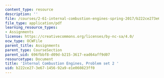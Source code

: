 ```yaml
---
content_type: resource
description: ''
file: /courses/2-61-internal-combustion-engines-spring-2017/b222ce273e67145692a9e1e060823ff0_MIT2_61S17_ps2.pdf
file_type: application/pdf
learning_resource_types:
- Assignments
license: https://creativecommons.org/licenses/by-nc-sa/4.0/
ocw_type: OCWFile
parent_title: Assignments
parent_type: CourseSection
parent_uid: 696fbbf8-d09d-b215-3617-ead64aff9d07
resourcetype: Document
title: 'Internal Combustion Engines, Problem set 2 '
uid: b222ce27-3e67-1456-92a9-e1e060823ff0
---
```


